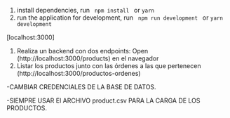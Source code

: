 1.  install dependencies, run ```  npm install  ``` or ``` yarn ```
2.  run the application for development, run ```  npm run development  ``` or ``` yarn development ```

[localhost:3000]

1.	Realiza un backend con dos endpoints:  Open (http://localhost:3000/products) en el navegador
4. Listar los productos junto con las órdenes a las que pertenecen (http://localhost:3000/productos-ordenes)


-CAMBIAR CREDENCIALES DE LA BASE DE DATOS.

-SIEMPRE USAR El ARCHIVO product.csv PARA LA CARGA DE LOS PRODUCTOS.